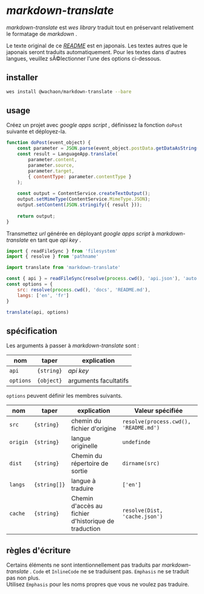 # *markdown-translate*

*markdown-translate* est *wes library* traduit tout en préservant relativement le formatage de *markdown* .

Le texte original de ce [*README*](../README.md) est en japonais. Les textes autres que le japonais seront traduits automatiquement. Pour les textes dans d'autres langues, veuillez sÃ©lectionner l'une des options ci-dessous.

<!-- translate links document -->

## installer

```sh
wes install @wachaon/markdown-translate --bare
```

## usage

Créez un projet avec *google apps script* , définissez la fonction `doPost` suivante et déployez-la.

```javascript
function doPost(event_object) {
    const parameter = JSON.parse(event_object.postData.getDataAsString());
    const result = LanguageApp.translate(
        parameter.content,
        parameter.source,
        parameter.target,
        { contentType: parameter.contentType }
    );
 
    const output = ContentService.createTextOutput();
    output.setMimeType(ContentService.MimeType.JSON);
    output.setContent(JSON.stringify({ result }));
 
    return output;
}
```

Transmettez *url* générée en déployant *google apps script* à *markdown-translate* en tant que *api key* .

```javascript
import { readFileSync } from 'filesystem'
import { resolve } from 'pathname'

import translate from 'markdown-translate'

const { api } = readFileSync(resolve(process.cwd(), 'api.json'), 'auto')
const options = {
    src: resolve(process.cwd(), 'docs', 'README.md'),
    langs: ['en', 'fr']
}

translate(api, options)
```

## spécification

Les arguments à passer à *markdown-translate* sont :

| nom       | taper      | explication           |
| --------- | ---------- | --------------------- |
| `api`     | `{string}` | *api key*             |
| `options` | `{object}` | arguments facultatifs |

`options` peuvent définir les membres suivants.

| nom      | taper        | explication                                          | Valeur spécifiée                      |
| -------- | ------------ | ---------------------------------------------------- | ------------------------------------- |
| `src`    | `{string}`   | chemin du fichier d'origine                          | `resolve(process.cwd(), 'README.md')` |
| `origin` | `{string}`   | langue originelle                                    | `undefinde`                           |
| `dist`   | `{string}`   | Chemin du répertoire de sortie                       | `dirname(src)`                        |
| `langs`  | `{string[]}` | langue à traduire                                    | `['en']`                              |
| `cache`  | `{string}`   | Chemin d'accès au fichier d'historique de traduction | `resolve(Dist, 'cache.json')`         |

## règles d'écriture

Certains éléments ne sont intentionnellement pas traduits par *markdown-translate* . `Code` et `InlineCode` ne se traduisent pas. `Emphasis` ne se traduit pas non plus.\
Utilisez `Emphasis` pour les noms propres que vous ne voulez pas traduire.
